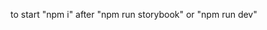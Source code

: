 to start "npm i" after "npm run storybook" or "npm run dev"

<!-- Components Overview -->

<!-- Input: Implemented password or plain text selection. If password is selected, you can choose whether to see characters or not, if plain text is selected, a delete text button appears -->

<!-- Toast: You can choose what the message text will be and how long the message will be displayed. You can also choose different types of messages. There is a manual hide button -->

<!-- SidebarMenu:when you click on the button it appears on the right side of the screen and when you click on any part of the screen it closes. Elements can be opened -->
